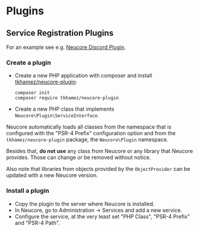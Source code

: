 # Plugins

## Service Registration Plugins

For an example see e.g. [Neucore Discord Plugin](https://github.com/tkhamez/neucore-discord-plugin).

### Create a plugin

- Create a new PHP application with composer and install
  [tkhamez/neucore-plugin](https://github.com/tkhamez/neucore-plugin):
  ```shell script
  composer init
  composer require tkhamez/neucore-plugin
  ```
- Create a new PHP class that implements `Neucore\Plugin\ServiceInterface`.

Neucore automatically loads all classes from the namespace that is configured with the
"PSR-4 Prefix" configuration option and from the `tkhamez/neucore-plugin` package, the `Neucore\Plugin` namespace.

Besides that, **do not use** any class from Neucore or any library that Neucore provides. Those can change or
be removed without notice.

Also note that libraries from objects provided by the `ObjectProvider` can be updated with a new Neucore version.

### Install a plugin

- Copy the plugin to the server where Neucore is installed.
- In Neucore, go to Administration -> Services and add a new service.
- Configure the service, at the very least set "PHP Class", "PSR-4 Prefix" and "PSR-4 Path".
